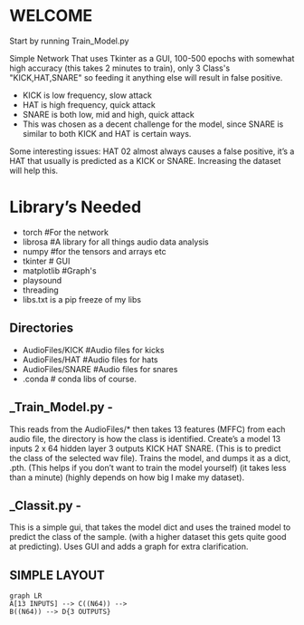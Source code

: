 # WELCOME

Start by running Train_Model.py

Simple Network That uses Tkinter as a GUI, 100-500 epochs with somewhat high accuracy (this takes 2 minutes to train), only 3 Class's "KICK,HAT,SNARE" so feeding it anything else will result in false positive.

 - KICK is low frequency, slow attack
 - HAT is high frequency, quick attack
 - SNARE is both low, mid and high, quick attack
 - This was chosen as a decent challenge for the model, since SNARE is similar to both KICK and HAT is certain ways.

Some interesting issues:
HAT 02 almost always causes a false positive, it’s a HAT that usually is predicted as a KICK or SNARE.
Increasing the dataset will help this.



# Library’s Needed

 - torch #For the network
 - librosa #A library for all things audio data analysis
 - numpy #for the tensors and arrays etc
 - tkinter # GUI
 - matplotlib #Graph's
 - playsound
 - threading
 - libs.txt is a pip freeze of my libs

## Directories

 - AudioFiles/KICK #Audio files for kicks  
 - AudioFiles/HAT #Audio files for hats  
 - AudioFiles/SNARE #Audio files for snares      
 - .conda # conda libs of course.

## _Train_Model.py -

This reads from the AudioFiles/* then takes 13 features (MFFC) from each audio file, the directory is how the class is identified. Create’s a model 13 inputs 2 x 64 hidden layer 3 outputs KICK HAT SNARE. (This is to predict the class of the selected wav file). Trains the model, and dumps it as a dict, .pth. (This helps if you don’t want to train the model yourself) (it takes less than a minute) (highly depends on how big I make my dataset).

## _Classit.py -

This is a simple gui, that takes the model dict and uses the trained model to predict the class of the sample. (with a higher dataset this gets quite good at predicting). Uses GUI and adds a graph for extra clarification.


## SIMPLE LAYOUT
```mermaid
graph LR
A[13 INPUTS] --> C((N64)) -->
B((N64)) --> D{3 OUTPUTS}

```
